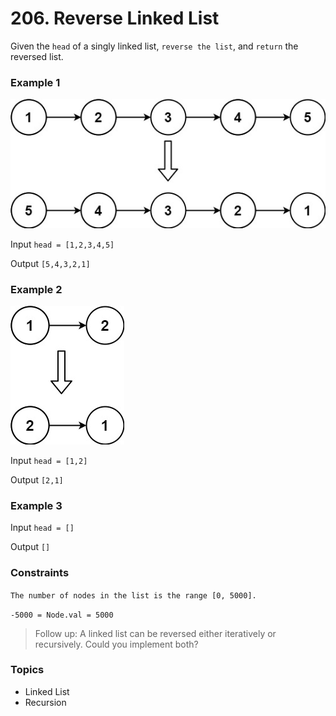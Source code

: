 # 206. Reverse Linked List

Given the `head` of a singly linked list, `reverse the list`, and `return` the reversed list.
 

### Example 1

<img src='image1.jpg' alt="Linked Lists" />

Input `head = [1,2,3,4,5]`

Output `[5,4,3,2,1]`


### Example 2

<img src='image2.jpg' alt="Linked Lists" />

Input `head = [1,2]`

Output `[2,1]`


### Example 3

Input `head = []`

Output `[]`
 

### Constraints

`The number of nodes in the list is the range [0, 5000].`

`-5000 = Node.val = 5000`
 
> Follow up: A linked list can be reversed either iteratively or recursively. Could you implement both?


### Topics
- Linked List
- Recursion